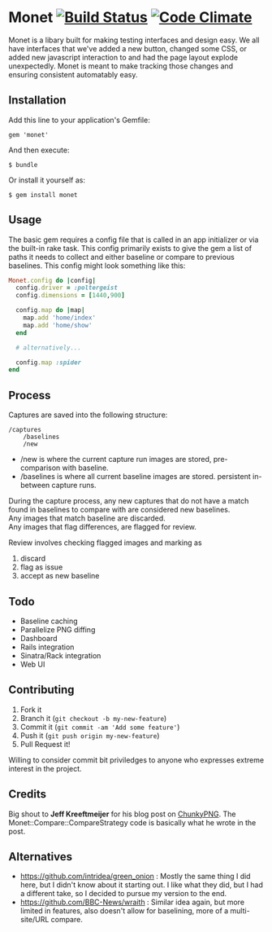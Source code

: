# Monet [![Build Status](https://travis-ci.org/plukevdh/monet.png?branch=master)](https://travis-ci.org/plukevdh/monet) [![Code Climate](https://codeclimate.com/github/plukevdh/monet.png)](https://codeclimate.com/github/plukevdh/monet)

Monet is a libary built for making testing interfaces and design easy. We all have interfaces that we've added a new button, changed some CSS, or added new javascript interaction to and had the page layout explode unexpectedly. Monet is meant to make tracking those changes and ensuring consistent automatably easy.

## Installation

Add this line to your application's Gemfile:

    gem 'monet'

And then execute:

    $ bundle

Or install it yourself as:

    $ gem install monet

## Usage

The basic gem requires a config file that is called in an app initializer or via the built-in rake task. This config primarily exists to give the gem a list of paths it needs to collect and either baseline or compare to previous baselines. This config might look something like this:

```ruby
Monet.config do |config|
  config.driver = :poltergeist
  config.dimensions = [1440,900]

  config.map do |map|
    map.add 'home/index'
    map.add 'home/show'
  end

  # alternatively...

  config.map :spider
end
```

## Process

Captures are saved into the following structure:

```
/captures
	/baselines
	/new
```

- /new is where the current capture run images are stored, pre-comparison with baseline.
- /baselines is where all current baseline images are stored. persistent in-between capture runs.

During the capture process, any new captures that do not have a match found in baselines to compare with are considered new baselines.  
Any images that match baseline are discarded.  
Any images that flag differences, are flagged for review.  

Review involves checking flagged images and marking as 
1. discard  
2. flag as issue  
3. accept as new baseline  

## Todo
- Baseline caching
- Parallelize PNG diffing
- Dashboard
- Rails integration
- Sinatra/Rack integration
- Web UI

## Contributing

1. Fork it
2. Branch it (`git checkout -b my-new-feature`)
3. Commit it (`git commit -am 'Add some feature'`)
4. Push it (`git push origin my-new-feature`)
5. Pull Request it!

Willing to consider commit bit priviledges to anyone who expresses extreme interest in the project.

## Credits

Big shout to __Jeff Kreeftmeijer__ for his blog post on [ChunkyPNG](http://jeffkreeftmeijer.com/2011/comparing-images-and-creating-image-diffs/). The Monet::Compare::CompareStrategy code is basically what he wrote in the post.

## Alternatives

- https://github.com/intridea/green_onion : Mostly the same thing I did here, but I didn't know about it starting out. I like what they did, but I had a different take, so I decided to pursue my version to the end.
- https://github.com/BBC-News/wraith : Similar idea again, but more limited in features, also doesn't allow for baselining, more of a multi-site/URL compare.
